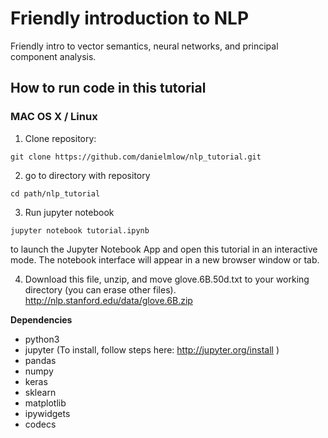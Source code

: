 # Friendly introduction to NLP
Friendly intro to vector semantics, neural networks, and principal component analysis.

## How to run code in this tutorial
### MAC OS X / Linux
1. Clone repository:
``` 
git clone https://github.com/danielmlow/nlp_tutorial.git
```

2. go to directory with repository
```
cd path/nlp_tutorial
```

3. Run jupyter notebook
```
jupyter notebook tutorial.ipynb
```
to launch the Jupyter Notebook App and open this tutorial in an interactive mode. The notebook interface will appear in a new browser window or tab.

4. Download this file, unzip, and move glove.6B.50d.txt to your working directory (you can erase other files). 
http://nlp.stanford.edu/data/glove.6B.zip

**Dependencies**
* python3
* jupyter (To install, follow steps here: http://jupyter.org/install )
* pandas
* numpy
* keras
* sklearn
* matplotlib
* ipywidgets
* codecs

